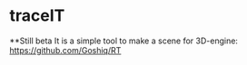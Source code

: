 # traceIT
**Still beta
It is a simple tool to make a scene for 3D-engine: https://github.com/Goshiq/RT 
